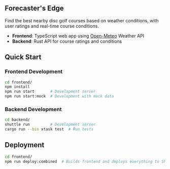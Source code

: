 ## Forecaster's Edge

Find the best nearby disc golf courses based on weather conditions, with user ratings and real-time course conditions.

- **Frontend**: TypeScript web app using [Open-Meteo](https://open-meteo.com/) Weather API
- **Backend**: Rust API for course ratings and conditions

## Quick Start

### Frontend Development
```bash
cd frontend/
npm install
npm run start       # Development server
npm run start:mock  # Development with mock data
```

### Backend Development
```bash
cd backend/
shuttle run         # Development server
cargo run --bin xtask test  # Run tests
```

## Deployment

```bash
cd frontend/
npm run deploy:combined  # Builds frontend and deploys everything to Shuttle
```
